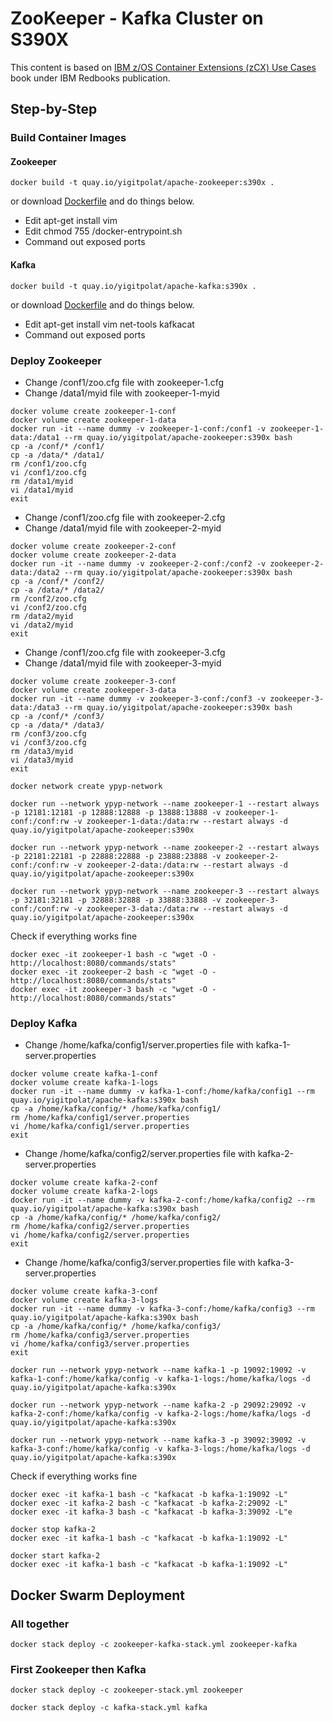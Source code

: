 # ZooKeeper - Kafka Cluster on S390X

This content is based on [IBM z/OS Container Extensions (zCX) Use Cases](http://www.redbooks.ibm.com/Redbooks.nsf/RedbookAbstracts/sg248471.html?Open) book under IBM Redbooks publication.

## Step-by-Step

### Build Container Images

#### Zookeeper

```
docker build -t quay.io/yigitpolat/apache-zookeeper:s390x .
```

or download [Dockerfile](https://github.com/linux-on-ibm-z/dockerfile-examples/tree/master/ApacheZooKeeper) and do things below.

- Edit apt-get install vim
- Edit chmod 755 /docker-entrypoint.sh
- Command out exposed ports

#### Kafka

```
docker build -t quay.io/yigitpolat/apache-kafka:s390x .
```

or download [Dockerfile](https://github.com/linux-on-ibm-z/dockerfile-examples/tree/master/ApacheKafka) and do things below.
- Edit apt-get install vim net-tools kafkacat
- Command out exposed ports

### Deploy Zookeeper

- Change /conf1/zoo.cfg file with zookeeper-1.cfg
- Change /data1/myid file with zookeeper-1-myid

```
docker volume create zookeeper-1-conf
docker volume create zookeeper-1-data
docker run -it --name dummy -v zookeeper-1-conf:/conf1 -v zookeeper-1-data:/data1 --rm quay.io/yigitpolat/apache-zookeeper:s390x bash
cp -a /conf/* /conf1/
cp -a /data/* /data1/
rm /conf1/zoo.cfg
vi /conf1/zoo.cfg
rm /data1/myid
vi /data1/myid
exit
```

- Change /conf1/zoo.cfg file with zookeeper-2.cfg
- Change /data1/myid file with zookeeper-2-myid

```
docker volume create zookeeper-2-conf
docker volume create zookeeper-2-data
docker run -it --name dummy -v zookeeper-2-conf:/conf2 -v zookeeper-2-data:/data2 --rm quay.io/yigitpolat/apache-zookeeper:s390x bash
cp -a /conf/* /conf2/
cp -a /data/* /data2/
rm /conf2/zoo.cfg
vi /conf2/zoo.cfg
rm /data2/myid
vi /data2/myid
exit
```

- Change /conf1/zoo.cfg file with zookeeper-3.cfg
- Change /data1/myid file with zookeeper-3-myid

```
docker volume create zookeeper-3-conf
docker volume create zookeeper-3-data
docker run -it --name dummy -v zookeeper-3-conf:/conf3 -v zookeeper-3-data:/data3 --rm quay.io/yigitpolat/apache-zookeeper:s390x bash
cp -a /conf/* /conf3/
cp -a /data/* /data3/
rm /conf3/zoo.cfg
vi /conf3/zoo.cfg
rm /data3/myid
vi /data3/myid
exit
```

```
docker network create ypyp-network

docker run --network ypyp-network --name zookeeper-1 --restart always -p 12181:12181 -p 12888:12888 -p 13888:13888 -v zookeeper-1-conf:/conf:rw -v zookeeper-1-data:/data:rw --restart always -d quay.io/yigitpolat/apache-zookeeper:s390x

docker run --network ypyp-network --name zookeeper-2 --restart always -p 22181:22181 -p 22888:22888 -p 23888:23888 -v zookeeper-2-conf:/conf:rw -v zookeeper-2-data:/data:rw --restart always -d quay.io/yigitpolat/apache-zookeeper:s390x

docker run --network ypyp-network --name zookeeper-3 --restart always -p 32181:32181 -p 32888:32888 -p 33888:33888 -v zookeeper-3-conf:/conf:rw -v zookeeper-3-data:/data:rw --restart always -d quay.io/yigitpolat/apache-zookeeper:s390x
```

Check if everything works fine

```
docker exec -it zookeeper-1 bash -c "wget -O - http://localhost:8080/commands/stats"
docker exec -it zookeeper-2 bash -c "wget -O - http://localhost:8080/commands/stats"
docker exec -it zookeeper-3 bash -c "wget -O - http://localhost:8080/commands/stats"
```

### Deploy Kafka

- Change /home/kafka/config1/server.properties file with kafka-1-server.properties

```
docker volume create kafka-1-conf
docker volume create kafka-1-logs
docker run -it --name dummy -v kafka-1-conf:/home/kafka/config1 --rm quay.io/yigitpolat/apache-kafka:s390x bash
cp -a /home/kafka/config/* /home/kafka/config1/
rm /home/kafka/config1/server.properties
vi /home/kafka/config1/server.properties
exit
```

- Change /home/kafka/config2/server.properties file with kafka-2-server.properties

```
docker volume create kafka-2-conf
docker volume create kafka-2-logs
docker run -it --name dummy -v kafka-2-conf:/home/kafka/config2 --rm quay.io/yigitpolat/apache-kafka:s390x bash
cp -a /home/kafka/config/* /home/kafka/config2/
rm /home/kafka/config2/server.properties
vi /home/kafka/config2/server.properties
exit
```

- Change /home/kafka/config3/server.properties file with kafka-3-server.properties

```
docker volume create kafka-3-conf
docker volume create kafka-3-logs
docker run -it --name dummy -v kafka-3-conf:/home/kafka/config3 --rm quay.io/yigitpolat/apache-kafka:s390x bash
cp -a /home/kafka/config/* /home/kafka/config3/
rm /home/kafka/config3/server.properties
vi /home/kafka/config3/server.properties
exit
```

```
docker run --network ypyp-network --name kafka-1 -p 19092:19092 -v kafka-1-conf:/home/kafka/config -v kafka-1-logs:/home/kafka/logs -d quay.io/yigitpolat/apache-kafka:s390x

docker run --network ypyp-network --name kafka-2 -p 29092:29092 -v kafka-2-conf:/home/kafka/config -v kafka-2-logs:/home/kafka/logs -d quay.io/yigitpolat/apache-kafka:s390x

docker run --network ypyp-network --name kafka-3 -p 39092:39092 -v kafka-3-conf:/home/kafka/config -v kafka-3-logs:/home/kafka/logs -d quay.io/yigitpolat/apache-kafka:s390x
```

Check if everything works fine

```
docker exec -it kafka-1 bash -c "kafkacat -b kafka-1:19092 -L"
docker exec -it kafka-2 bash -c "kafkacat -b kafka-2:29092 -L"
docker exec -it kafka-3 bash -c "kafkacat -b kafka-3:39092 -L"e

docker stop kafka-2
docker exec -it kafka-1 bash -c "kafkacat -b kafka-1:19092 -L"

docker start kafka-2
docker exec -it kafka-1 bash -c "kafkacat -b kafka-1:19092 -L"
```



## Docker Swarm Deployment

### All together

```
docker stack deploy -c zookeeper-kafka-stack.yml zookeeper-kafka
```


### First Zookeeper then Kafka

```
docker stack deploy -c zookeeper-stack.yml zookeeper
```

```
docker stack deploy -c kafka-stack.yml kafka
```
